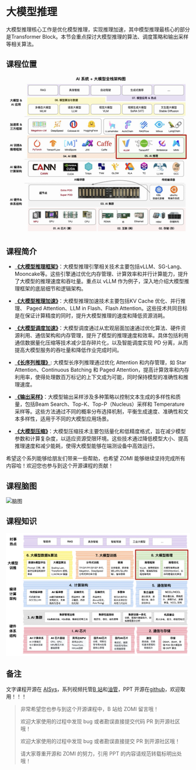 <!--Copyright © ZOMI 适用于[License](https://github.com/chenzomi12/AIInfra/)版权许可-->

# 大模型推理

大模型推理核心工作是优化模型推理，实现推理加速，其中模型推理最核心的部分是Transformer Block。本节会重点探讨大模型推理的算法、调度策略和输出采样等相关算法。 

## 课程位置

![AIInfra01](./images/aiinfra01.png)

## 课程简介

- [**《大模型推理框架》**](./01Foundation/)：大模型推理引擎相关技术主要包括vLLM、SG-Lang、Mooncake等。这些引擎通过优化内存管理、计算效率和并行计算能力，提升了大模型的推理速度和吞吐量。重点以 vLLM 作为例子，深入地介绍大模型推理框架的底层细节和逻辑架构。

- [**《大模型推理加速》**](./02SpeedUp/)：大模型推理加速技术主要包括KV Cache 优化、并行推理、 Paged Attention、LLM in Flash、Flash Attention。这些技术共同目标是在保证计算精度的同时，提升大模型推理的速度和降低资源消耗。

- [**《大模型调度加速》**](./03Dispatch/)：大模型调度通过从宏观层面加速通过优化算法、硬件资源利用、通信架构和内存管理，提升了模型的推理速度和效率。具体包括利用通信数据量化压缩等技术减少显存碎片化，以及智能调度实现 PD 分离，从而提高大模型服务的吞吐量和降低作业完成时间。

- [**《长序列推理》**](./04LongSeq/): 大模型长序列推理通过优化 Attention 和内存管理，如 Star Attention、Continuous Batching 和 Paged Attention，提高计算效率和内存利用率，使得处理数百万标记的上下文成为可能，同时保持模型的准确性和推理速度。

- [**《输出采样》**](./05Sampling/)：大模型输出采样涉及多种策略以控制文本生成的多样性和质量，包括Beam Search、Top-K、Top-P（Nucleus）采样和 Temperature 采样等。这些方法通过不同的概率分布选择机制，平衡生成速度、准确性和文本多样性，适用于不同的大模型应用场景。

- [**《大模型压缩》**](./06Quantize/)：大模型压缩技术主要包括量化和低精度格式，旨在减少模型参数和计算复杂度，以适应资源受限环境。这些技术通过降低模型大小、提高推理速度和减少能耗，使得大模型能够在端测设备中高效运行。

希望这个系列能够给朋友们带来一些帮助，也希望 ZOMI 能够继续坚持完成所有内容哈！欢迎您也参与到这个开源课程的贡献！

## 课程脑图

![脑图](images/01.png)

## 课程知识

![AIInfra02](./images/aiinfra02.png)

## 备注

文字课程开源在 [AISys](https://chenzomi12.github.io/)，系列视频托管[B 站](https://space.bilibili.com/517221395)和[油管](https://www.youtube.com/@ZOMI666/playlists)，PPT 开源在[github](https://github.com/chenzomi12/AIInfra/)，欢迎取用！！！

> 非常希望您也参与到这个开源课程中，B 站给 ZOMI 留言哦！
> 
> 欢迎大家使用的过程中发现 bug 或者勘误直接提交代码 PR 到开源社区哦！
>
> 欢迎大家使用的过程中发现 bug 或者勘误直接提交 PR 到开源社区哦！
>
> 请大家尊重开源和 ZOMI 的努力，引用 PPT 的内容请规范转载标明出处哦！